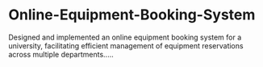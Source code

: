 # Online-Equipment-Booking-System
Designed and implemented an online equipment booking system for a university, facilitating efficient management of equipment reservations across multiple departments.....
